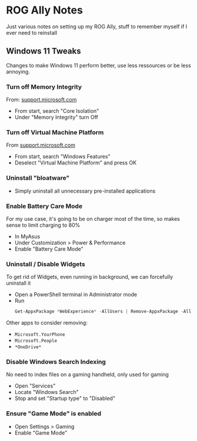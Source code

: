 # ROG Ally Notes
Just various notes on setting up my ROG Ally, stuff to remember myself if I ever need to reinstall

## Windows 11 Tweaks

Changes to make Windows 11 perform better, use less ressources or be less annoying.

### Turn off Memory Integrity
From: [support.microsoft.com](https://support.microsoft.com/en-us/windows/options-to-optimize-gaming-performance-in-windows-11-a255f612-2949-4373-a566-ff6f3f474613)

- From start, search "Core Isolation"
- Under "Memory Integrity" turn Off


### Turn off Virtual Machine Platform
From [support.microsoft.com](https://support.microsoft.com/en-us/windows/options-to-optimize-gaming-performance-in-windows-11-a255f612-2949-4373-a566-ff6f3f474613)

- From start, search "Windows Features"
- Deselect "Virtual Machine Platform" and press OK


### Uninstall "bloatware"

- Simply uninstall all unnecessary pre-installed applications


### Enable Battery Care Mode

For my use case, it's going to be on charger most of the time, so makes sense to limit charging to 80%

- In MyAsus
- Under Customization > Power & Performance
- Enable "Battery Care Mode"


### Uninstall / Disable Widgets

To get rid of Widgets, even running in background, we can forcefully uninstall it

- Open a PowerShell terminal in Administrator mode
- Run 
  ```powershell
  Get-AppxPackage *WebExperience* -AllUsers | Remove-AppxPackage -AllUsers
  ```

Other apps to consider removing:
- `Microsoft.YourPhone`
- `Microsoft.People`
- `*OneDrive*`


### Disable Windows Search Indexing

No need to index files on a gaming handheld, only used for gaming

- Open "Services"
- Locate "Windows Search"
- Stop and set "Startup type" to "Disabled"


### Ensure "Game Mode" is enabled

- Open Settings > Gaming
- Enable "Game Mode"